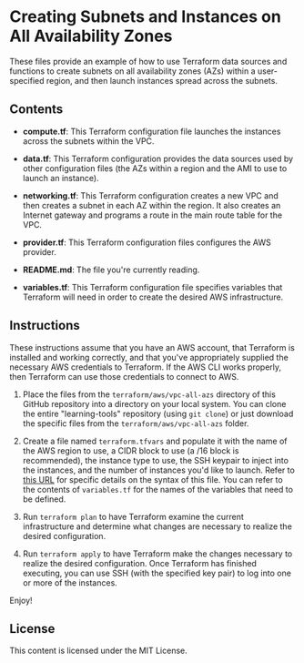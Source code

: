 # Creating Subnets and Instances on All Availability Zones

These files provide an example of how to use Terraform data sources and functions to create subnets on all availability zones (AZs) within a user-specified region, and then launch instances spread across the subnets.

## Contents

* **compute.tf**: This Terraform configuration file launches the instances across the subnets within the VPC.

* **data.tf**: This Terraform configuration provides the data sources used by other configuration files (the AZs within a region and the AMI to use to launch an instance).

* **networking.tf**: This Terraform configuration creates a new VPC and then creates a subnet in each AZ within the region. It also creates an Internet gateway and programs a route in the main route table for the VPC.

* **provider.tf**: This Terraform configuration files configures the AWS provider.

* **README.md**: The file you're currently reading.

* **variables.tf**: This Terraform configuration file specifies variables that Terraform will need in order to create the desired AWS infrastructure.

## Instructions

These instructions assume that you have an AWS account, that Terraform is installed and working correctly, and that you've appropriately supplied the necessary AWS credentials to Terraform. If the AWS CLI works properly, then Terraform can use those credentials to connect to AWS.

1. Place the files from the `terraform/aws/vpc-all-azs` directory of this GitHub repository into a directory on your local system. You can clone the entire "learning-tools" repository (using `git clone`) or just download the specific files from the `terraform/aws/vpc-all-azs` folder.

2. Create a file named `terraform.tfvars` and populate it with the name of the AWS region to use, a CIDR block to use (a /16 block is recommended), the instance type to use, the SSH keypair to inject into the instances, and the number of instances you'd like to launch. Refer to [this URL](https://www.terraform.io/intro/getting-started/variables.html) for specific details on the syntax of this file. You can refer to the contents of `variables.tf` for the names of the variables that need to be defined.

3. Run `terraform plan` to have Terraform examine the current infrastructure and determine what changes are necessary to realize the desired configuration.

4. Run `terraform apply` to have Terraform make the changes necessary to realize the desired configuration. Once Terraform has finished executing, you can use SSH (with the specified key pair) to log into one or more of the instances.

Enjoy!

## License

This content is licensed under the MIT License.
